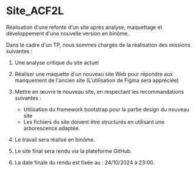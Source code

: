 # Site_ACF2L
Réalisation d'une refonte d'un site après analyse, maquettage et développement d'une nouvelle version en binôme.

Dans le cadre d'un TP, nous sommes chargés de la réalisation des missions suivantes :
  1. Une analyse critique du site actuel
     
  2. Réaliser une maquette d'un nouveau site Web pour répondre aux manquement de l'ancien site (L'utilisation de Figma sera appréciée)
     
  3. Mettre en œuvre le nouveau site, en respectant les recommandations suivantes :
     - Utilisation du framework bootstrap pour la partie design du nouveau site
     - Les fichiers du site doivent être structurés en utilisant une arborescence adaptée.

  5. Le travail sera réalisé en binôme.
     
  6. Le site final sera rendu via la plateforme GitHub.
      
  7. La date finale du rendu est fixée au : 24/10/2024 à 23:00.
